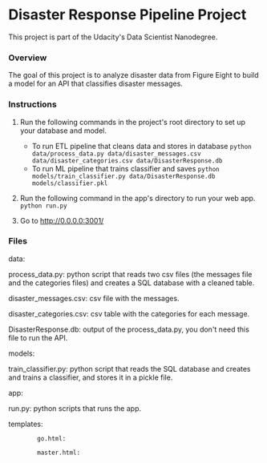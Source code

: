 # Disaster Response Pipeline Project

This project is part of the Udacity's Data Scientist Nanodegree.

### Overview

The goal of this project is to analyze disaster data from Figure Eight to build a model for an API that classifies disaster messages. 


### Instructions

1. Run the following commands in the project's root directory to set up your database and model.

    - To run ETL pipeline that cleans data and stores in database
        `python data/process_data.py data/disaster_messages.csv data/disaster_categories.csv data/DisasterResponse.db`
    - To run ML pipeline that trains classifier and saves
        `python models/train_classifier.py data/DisasterResponse.db models/classifier.pkl`

2. Run the following command in the app's directory to run your web app.
    `python run.py`

3. Go to http://0.0.0.0:3001/

### Files

data:

process_data.py: python script that reads two csv files (the messages file and the categories files) and creates a SQL
                 database with a cleaned table.

disaster_messages.csv: csv file with the messages.

disaster_categories.csv: csv table with the categories for each message.

DisasterResponse.db: output of the process_data.py, you don't need this file to run the API.

models:

train_classifier.py: python script that reads the SQL database and creates and trains a classifier, and stores it in
                     a pickle file.
                     
app:

run.py: python scripts that runs the app.

templates:

            go.html:

            master.html:

